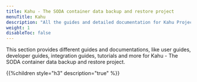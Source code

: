 ```yaml
---
title: Kahu - The SODA container data backup and restore project
menuTitle: Kahu
description: "All the guides and detailed documentation for Kahu Project"
weight: 1
disableToc: false
---
```


This section provides different guides and documentations, like user guides, developer guides, integration guides, tutorials and more for Kahu - The SODA container data backup and restore project.

{{%children style="h3" description="true" %}}
 
